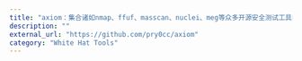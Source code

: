 ```yaml
---
title: "axiom：集合诸如nmap、ffuf、masscan、nuclei、meg等众多开源安全测试工具的集合框架"
description: ""
external_url: "https://github.com/pry0cc/axiom"
category: "White Hat Tools"
---
```

